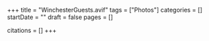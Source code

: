 +++
title = "WinchesterGuests.avif"
tags = ["Photos"]
categories = []
startDate = ""
draft = false
pages = []

citations = []
+++
